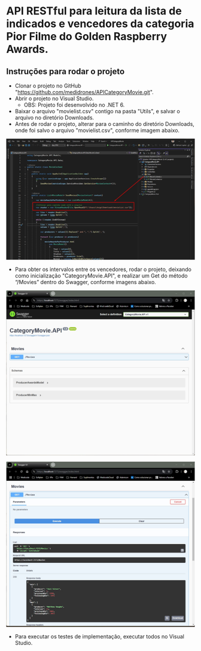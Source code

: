 # API RESTful para leitura da lista de indicados e vencedores da categoria Pior Filme do Golden Raspberry Awards.

## Instruções para rodar o projeto

- Clonar o projeto no GitHub "https://github.com/medidrones/APICategoryMovie.git".
- Abrir o projeto no Visual Studio. 
  - OBS: Projeto foi desenvolvido no .NET 6.
- Baixar o arquivo "movielist.csv" contigo na pasta "Utils", e salvar o arquivo no diretório Downloads.
- Antes de rodar o projeto, alterar para o caminho do diretório Downloads, onde foi salvo o arquivo "movielist.csv", conforme imagem abaixo.

![Tech skills](Utils/CaminhoArquivoCsv.jpg)

- Para obter os intervalos entre os vencedores, rodar o projeto, deixando como inicialização "CategoryMovie.API", e realizar um Get do método “/Movies” dentro do Swagger, conforme imagens abaixo.

![Tech skills](Utils/Swagger01.jpg)

![Tech skills](Utils/Swagger02.jpg)

- Para executar os testes de implementação, executar todos no Visual Studio.